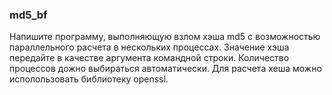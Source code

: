 ### md5_bf
Напишите программу, выполняющую взлом хэша md5 с возможностью параллельного расчета в нескольких процессах. Значение хэша передайте в качестве аргумента командной строки. Количество процессов дожно выбираться автоматически. Для расчета хеша можно исполользовать библиотеку openssl.
